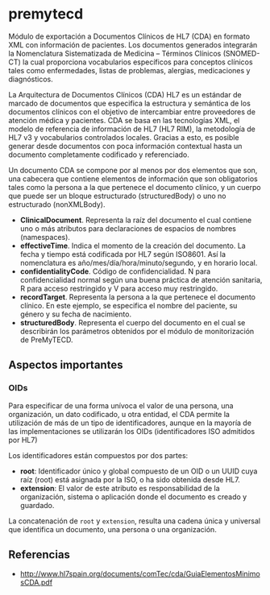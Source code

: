 # premytecd

Módulo de exportación a Documentos Clínicos de HL7 (CDA) en formato XML con información de pacientes. Los documentos generados integrarán la Nomenclatura Sistematizada de Medicina – Términos Clínicos (SNOMED-CT) la cual proporciona vocabularios específicos para conceptos clínicos tales como enfermedades, listas de problemas, alergias, medicaciones y diagnósticos.

La Arquitectura de Documentos Clínicos (CDA) HL7 es un estándar de marcado de documentos que especifica la estructura y semántica de los documentos clínicos con el objetivo de intercambiar entre proveedores de atención médica y pacientes. CDA se basa en las tecnologías XML, el modelo de referencia de información de HL7 (HL7 RIM), la metodología de HL7 v3 y vocabularios controlados locales. Gracias a esto, es posible generar desde documentos con poca información contextual hasta un documento completamente codificado y referenciado.

Un documento CDA se compone por al menos por dos elementos que son, una cabecera que contiene elementos de información que son obligatorios tales como la persona a la que pertenece el documento clínico, y un cuerpo que puede ser un bloque estructurado (structuredBody) o uno no estructurado (nonXMLBody). 

- **ClinicalDocument**. Representa la raíz del documento el cual contiene uno o más atributos para declaraciones de espacios de nombres (namespaces).
- **effectiveTime**. Indica el momento de la creación del documento. La fecha y tiempo está codificada por HL7 según ISO8601. Así la nomenclatura es año/mes/día/hora/minuto/segundo, y en horario local.
- **confidentialityCode**. Código de confidencialidad. N para confidencialidad normal según una buena práctica de atención sanitaria, R para acceso restringido y V para acceso muy restringido.
- **recordTarget**. Representa la persona a la que pertenece el documento clínico. En este ejemplo, se especifica el nombre del paciente, su género y su fecha de nacimiento.
- **structuredBody**. Representa el cuerpo del documento en el cual se describirán los parámetros obtenidos por el módulo de monitorización de PreMyTECD.


## Aspectos importantes
### OIDs
Para especificar de una forma unívoca el valor de una persona, una organización, un dato codificado, u otra entidad, el CDA permite la utilización de más de un tipo de identificadores, aunque en la mayoría de las implementaciones se utilizarán los OIDs (identificadores ISO admitidos por HL7)

Los identificadores están compuestos por dos partes:
- **root**: Identificador único y global compuesto de un OID o un UUID cuya raíz (root) está asignada por la ISO, o ha sido obtenida desde HL7.
- **extension**: El valor de este atributo es responsabilidad de la organización, sistema o aplicación donde el documento es creado y guardado.

La concatenación de ```root``` y ```extension```, resulta una cadena única y universal que identifica un documento, una persona o una organización.




## Referencias
- http://www.hl7spain.org/documents/comTec/cda/GuiaElementosMinimosCDA.pdf